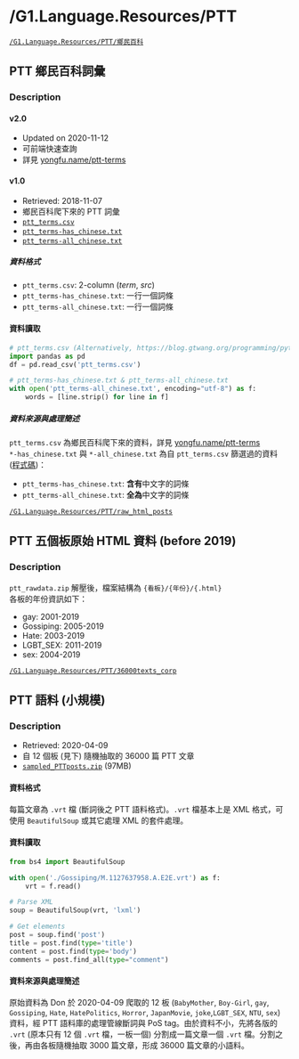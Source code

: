 # /G1.Language.Resources/PTT


<a href='https://drive.google.com/drive/folders/1DzpPoPKzlqB21gCc_dSKY9tea_h-dX7V' target='_blank' class='drive-location'><code>/G1.Language.Resources/PTT/鄉民百科</code></a>

## PTT 鄉民百科詞彙

### Description

#### v2.0

- Updated on 2020-11-12
- 可前端快速查詢
- 詳見 [yongfu.name/ptt-terms](https://yongfu.name/ptt-terms/)


#### v1.0

- Retrieved: 2018-11-07
- 鄉民百科爬下來的 PTT 詞彙
- [`ptt_terms.csv`](https://raw.githubusercontent.com/liao961120/lang-resource/master/raw-data/ptt_lexical_items/ptt_terms.csv)
- [`ptt_terms-has_chinese.txt`](https://github.com/liao961120/lang-resource/blob/master/lexical_items/ptt_terms-has_chinese.txt)
- [`ptt_terms-all_chinese.txt`](https://github.com/liao961120/lang-resource/blob/master/lexical_items/ptt_terms-all_chinese.txt)

##### 資料格式

- `ptt_terms.csv`: 2-column (_term_, _src_)
- `ptt_terms-has_chinese.txt`: 一行一個詞條
- `ptt_terms-all_chinese.txt`: 一行一個詞條

#### 資料讀取

```python
# ptt_terms.csv (Alternatively, https://blog.gtwang.org/programming/python-csv-file-reading-and-writing-tutorial)
import pandas as pd
df = pd.read_csv('ptt_terms.csv')

# ptt_terms-has_chinese.txt & ptt_terms-all_chinese.txt
with open('ptt_terms-all_chinese.txt', encoding="utf-8") as f:
	words = [line.strip() for line in f]
```

##### 資料來源與處理簡述

`ptt_terms.csv` 為鄉民百科爬下來的資料，詳見 [yongfu.name/ptt-terms](https://yongfu.name/ptt-terms)  
`*-has_chinese.txt` 與 `*-all_chinese.txt` 為自 `ptt_terms.csv` 篩選過的資料 ([程式碼](https://github.com/liao961120/lang-resource/blob/master/raw-data/ptt_lexical_items/))：
- `ptt_terms-has_chinese.txt`: **含有**中文字的詞條
- `ptt_terms-all_chinese.txt`: **全為**中文字的詞條

<a href='https://drive.google.com/drive/folders/1BsPypEWyy3ElhODQSqePuDLkT7gKSPhH' target='_blank' class='drive-location'><code>/G1.Language.Resources/PTT/raw_html_posts</code></a>

## PTT 五個板原始 HTML 資料 (before 2019)

### Description

`ptt_rawdata.zip` 解壓後，檔案結構為 `{看板}/{年份}/{.html}`  
各板的年份資訊如下：

- gay: 2001-2019
- Gossiping: 2005-2019
- Hate: 2003-2019
- LGBT_SEX: 2011-2019
- sex: 2004-2019


<a href='https://drive.google.com/drive/folders/1eVhFFYKmX46Tn-V5nNgbvec03NzSTwCg' target='_blank' class='drive-location'><code>/G1.Language.Resources/PTT/36000texts_corp</code></a>

## PTT 語料 (小規模)

### Description

- Retrieved: 2020-04-09
- 自 12 個板 (見下) 隨機抽取的 36000 篇 PTT 文章
- [`sampled_PTTposts.zip`](https://drive.google.com/file/d/1iCkEOdIL02yAiY1DVOHj5fLHqaOoODzI) (97MB)


#### 資料格式

每篇文章為 `.vrt` 檔 (斷詞後之 PTT 語料格式)。`.vrt` 檔基本上是 XML 格式，可使用 `BeautifulSoup` 或其它處理 XML 的套件處理。


#### 資料讀取

```python
from bs4 import BeautifulSoup

with open('./Gossiping/M.1127637958.A.E2E.vrt') as f:
	vrt = f.read()

# Parse XML
soup = BeautifulSoup(vrt, 'lxml')

# Get elements
post = soup.find('post')
title = post.find(type='title')
content = post.find(type='body')
comments = post.find_all(type="comment")
```


#### 資料來源與處理簡述

原始資料為 Don 於 2020-04-09 爬取的 12 板 (`BabyMother`, `Boy-Girl`, `gay`, `Gossiping`, `Hate`, `HatePolitics`, `Horror`, `JapanMovie`, `joke`,`LGBT_SEX`, `NTU`, `sex`) 資料，經 PTT 語料庫的處理管線斷詞與 PoS tag。由於資料不小，先將各版的 `.vrt` (原本只有 12 個 `.vrt` 檔，一板一個) 分割成一篇文章一個 `.vrt` 檔。分割之後，再由各板隨機抽取 3000 篇文章，形成 36000 篇文章的小語料。
